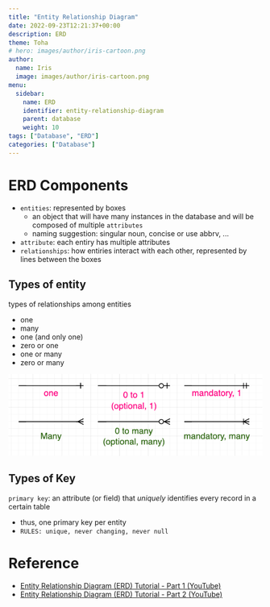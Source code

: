```yaml
---
title: "Entity Relationship Diagram"
date: 2022-09-23T12:21:37+00:00
description: ERD
theme: Toha
# hero: images/author/iris-cartoon.png
author:
  name: Iris
  image: images/author/iris-cartoon.png
menu:
  sidebar:
    name: ERD
    identifier: entity-relationship-diagram
    parent: database
    weight: 10
tags: ["Database", "ERD"]
categories: ["Database"]
---
```


# ERD Components

- `entities`: represented by boxes
    - an object that will have many instances in the database and will be composed of multiple `attributes`
    - naming suggestion: singular noun, concise or use abbrv, ...
- `attribute`: each entiry has multiple attributes
- `relationships`: how entiries interact with each other, represented by lines between the boxes

## Types of entity


types of relationships among entities
- one
- many
- one (and only one)
- zero or one
- one or many
- zero or many

![relationships](image/relationships.jpg)

## Types of Key
`primary key`: an attribute (or field) that *uniquely* identifies every record in a certain table
- thus, one primary key per entity
- `RULES: unique, never changing, never null`

# Reference

- [Entity Relationship Diagram (ERD) Tutorial - Part 1 (YouTube)](https://www.youtube.com/watch?v=QpdhBUYk7Kk)
- [Entity Relationship Diagram (ERD) Tutorial - Part 2 (YouTube)](https://www.youtube.com/watch?v=-CuY5ADwn24)
